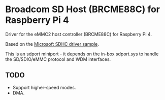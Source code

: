 # Broadcom SD Host (BRCME88C) for Raspberry Pi 4

Driver for the eMMC2 host controller (BRCME88C) for Raspberry Pi 4.

Based on the
[Microsoft SDHC driver sample](https://github.com/microsoft/Windows-driver-samples/tree/master/sd/miniport/sdhc).

This is an sdport miniport - it depends on the in-box sdport.sys to handle the
SD/SDIO/eMMC protocol and WDM interfaces.

## TODO

- Support higher-speed modes.
- DMA.
